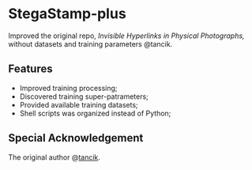 # StegaStamp-plus
Improved the original repo, <i>Invisible Hyperlinks in Physical Photographs,</i> without datasets and training parameters @tancik.



## Features

- Improved training processing;
- Discovered training super-patrameters;
- Provided available training datasets;
- Shell scripts was organized instead of Python;

## Special Acknowledgement

The original author @[tancik](https://github.com/tancik).
